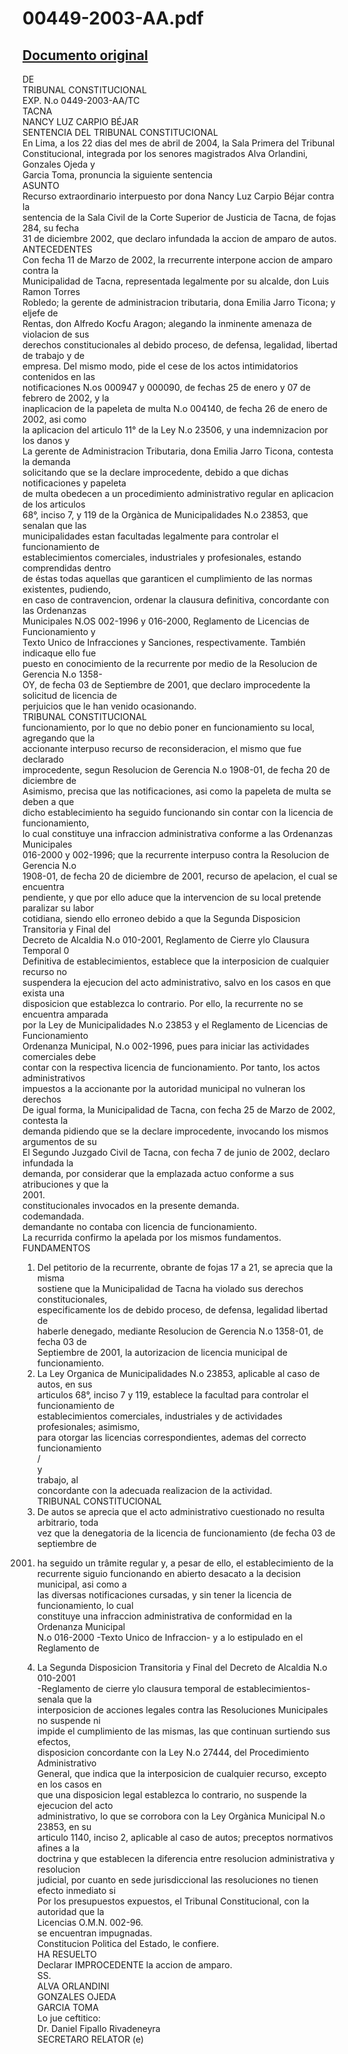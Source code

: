 
00449-2003-AA.pdf
=================
  
[Documento original](https://tc.gob.pe/jurisprudencia/2004/00449-2003-AA.pdf)  
---  
DE  
TRIBUNAL CONSTITUCIONAL  
EXP. N.o 0449-2003-AA/TC  
TACNA  
NANCY LUZ CARPIO BÉJAR  
SENTENCIA DEL TRIBUNAL CONSTITUCIONAL  
En Lima, a los 22 dias del mes de abril de 2004, la Sala Primera del Tribunal  
Constitucional, integrada por los senores magistrados Alva Orlandini, Gonzales Ojeda y  
Garcia Toma, pronuncia la siguiente sentencia  
ASUNTO  
Recurso extraordinario interpuesto por dona Nancy Luz Carpio Béjar contra la  
sentencia de la Sala Civil de la Corte Superior de Justicia de Tacna, de fojas 284, su fecha  
31 de diciembre 2002, que declaro infundada la accion de amparo de autos.  
ANTECEDENTES  
Con fecha 11 de Marzo de 2002, la rrecurrente interpone accion de amparo contra la  
Municipalidad de Tacna, representada legalmente por su alcalde, don Luis Ramon Torres  
Robledo; la gerente de administracion tributaria, dona Emilia Jarro Ticona; y eljefe de  
Rentas, don Alfredo Kocfu Aragon; alegando la inminente amenaza de violacion de sus  
derechos constitucionales al debido proceso, de defensa, legalidad, libertad de trabajo y de  
empresa. Del mismo modo, pide el cese de los actos intimidatorios contenidos en las  
notificaciones N.os 000947 y 000090, de fechas 25 de enero y 07 de febrero de 2002, y la  
inaplicacion de la papeleta de multa N.o 004140, de fecha 26 de enero de 2002, asi como  
la aplicacion del articulo 11° de la Ley N.o 23506, y una indemnizacion por los danos y  
La gerente de Administracion Tributaria, dona Emilia Jarro Ticona, contesta la demanda  
solicitando que se la declare improcedente, debido a que dichas notificaciones y papeleta  
de multa obedecen a un procedimiento administrativo regular en aplicacion de los articulos  
68°, inciso 7, y 119 de la Orgànica de Municipalidades N.o 23853, que senalan que las  
municipalidades estan facultadas legalmente para controlar el funcionamiento de  
establecimientos comerciales, industriales y profesionales, estando comprendidas dentro  
de éstas todas aquellas que garanticen el cumplimiento de las normas existentes, pudiendo,  
en caso de contravencion, ordenar la clausura definitiva, concordante con las Ordenanzas  
Municipales N.OS 002-1996 y 016-2000, Reglamento de Licencias de Funcionamiento y  
Texto Unico de Infracciones y Sanciones, respectivamente. También indicaque ello fue  
puesto en conocimiento de la recurrente por medio de la Resolucion de Gerencia N.o 1358-  
OY, de fecha 03 de Septiembre de 2001, que declaro improcedente la solicitud de licencia de  
perjuicios que le han venido ocasionando.  
TRIBUNAL CONSTITUCIONAL  
funcionamiento, por lo que no debio poner en funcionamiento su local, agregando que la  
accionante interpuso recurso de reconsideracion, el mismo que fue declarado  
improcedente, segun Resolucion de Gerencia N.o 1908-01, de fecha 20 de diciembre de  
Asimismo, precisa que las notificaciones, asi como la papeleta de multa se deben a que  
dicho establecimiento ha seguido funcionando sin contar con la licencia de funcionamiento,  
lo cual constituye una infraccion administrativa conforme a las Ordenanzas Municipales  
016-2000 y 002-1996; que la recurrente interpuso contra la Resolucion de Gerencia N.o  
1908-01, de fecha 20 de diciembre de 2001, recurso de apelacion, el cual se encuentra  
pendiente, y que por ello aduce que la intervencion de su local pretende paralizar su labor  
cotidiana, siendo ello erroneo debido a que la Segunda Disposicion Transitoria y Final del  
Decreto de Alcaldia N.o 010-2001, Reglamento de Cierre ylo Clausura Temporal 0  
Definitiva de establecimientos, establece que la interposicion de cualquier recurso no  
suspendera la ejecucion del acto administrativo, salvo en los casos en que exista una  
disposicion que establezca lo contrario. Por ello, la recurrente no se encuentra amparada  
por la Ley de Municipalidades N.o 23853 y el Reglamento de Licencias de Funcionamiento  
Ordenanza Municipal, N.o 002-1996, pues para iniciar las actividades comerciales debe  
contar con la respectiva licencia de funcionamiento. Por tanto, los actos administrativos  
impuestos a la accionante por la autoridad municipal no vulneran los derechos  
De igual forma, la Municipalidad de Tacna, con fecha 25 de Marzo de 2002, contesta la  
demanda pidiendo que se la declare improcedente, invocando los mismos argumentos de su  
El Segundo Juzgado Civil de Tacna, con fecha 7 de junio de 2002, declaro infundada la  
demanda, por considerar que la emplazada actuo conforme a sus atribuciones y que la  
2001.  
constitucionales invocados en la presente demanda.  
codemandada.  
demandante no contaba con licencia de funcionamiento.  
La recurrida confirmo la apelada por los mismos fundamentos.  
FUNDAMENTOS  
1. Del petitorio de la recurrente, obrante de fojas 17 a 21, se aprecia que la misma  
sostiene que la Municipalidad de Tacna ha violado sus derechos constitucionales,  
especificamente los de debido proceso, de defensa, legalidad libertad de  
haberle denegado, mediante Resolucion de Gerencia N.o 1358-01, de fecha 03 de  
Septiembre de 2001, la autorizacion de licencia municipal de funcionamiento.  
2. La Ley Organica de Municipalidades N.o 23853, aplicable al caso de autos, en sus  
articulos 68°, inciso 7 y 119, establece la facultad para controlar el funcionamiento de  
establecimientos comerciales, industriales y de actividades profesionales; asimismo,  
para otorgar las licencias correspondientes, ademas del correcto funcionamiento  
/  
y  
trabajo, al  
concordante con la adecuada realizacion de la actividad.  
TRIBUNAL CONSTITUCIONAL  
3. De autos se aprecia que el acto administrativo cuestionado no resulta arbitrario, toda  
vez que la denegatoria de la licencia de funcionamiento (de fecha 03 de septiembre de  
2001) ha seguido un trâmite regular y, a pesar de ello, el establecimiento de la  
recurrente siguio funcionando en abierto desacato a la decision municipal, asi como a  
las diversas notificaciones cursadas, y sin tener la licencia de funcionamiento, lo cual  
constituye una infraccion administrativa de conformidad en la Ordenanza Municipal  
N.o 016-2000 -Texto Unico de Infraccion- y a lo estipulado en el Reglamento de  
4. La Segunda Disposicion Transitoria y Final del Decreto de Alcaldia N.o 010-2001  
-Reglamento de cierre ylo clausura temporal de establecimientos- senala que la  
interposicion de acciones legales contra las Resoluciones Municipales no suspende ni  
impide el cumplimiento de las mismas, las que continuan surtiendo sus efectos,  
disposicion concordante con la Ley N.o 27444, del Procedimiento Administrativo  
General, que indica que la interposicion de cualquier recurso, excepto en los casos en  
que una disposicion legal establezca lo contrario, no suspende la ejecucion del acto  
administrativo, lo que se corrobora con la Ley Orgànica Municipal N.o 23853, en su  
articulo 1140, inciso 2, aplicable al caso de autos; preceptos normativos afines a la  
doctrina y que establecen la diferencia entre resolucion administrativa y resolucion  
judicial, por cuanto en sede jurisdiccional las resoluciones no tienen efecto inmediato si  
Por los presupuestos expuestos, el Tribunal Constitucional, con la autoridad que la  
Licencias O.M.N. 002-96.  
se encuentran impugnadas.  
Constitucion Politica del Estado, le confiere.  
HA RESUELTO  
Declarar IMPROCEDENTE la accion de amparo.  
SS.  
ALVA ORLANDINI  
GONZALES OJEDA  
GARCIA TOMA  
Lo jue ceftitico:  
Dr. Daniel Fipallo Rivadeneyra  
SECRETARO RELATOR (e)